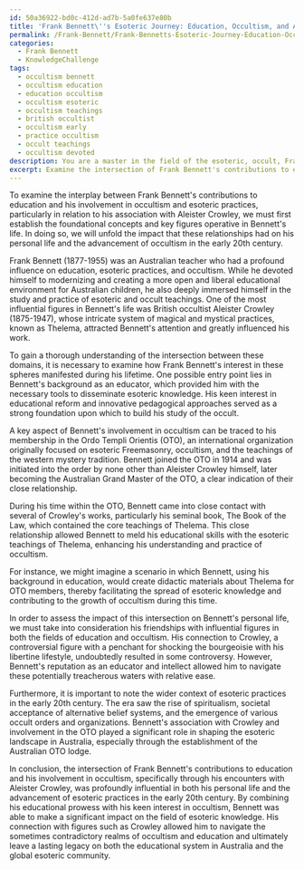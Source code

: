 ```yaml
---
id: 50a36922-bd0c-412d-ad7b-5a0fe637e80b
title: 'Frank Bennett\''s Esoteric Journey: Education, Occultism, and Aleister Crowley'
permalink: /Frank-Bennett/Frank-Bennetts-Esoteric-Journey-Education-Occultism-and-Aleister-Crowley/
categories:
  - Frank Bennett
  - KnowledgeChallenge
tags:
  - occultism bennett
  - occultism education
  - education occultism
  - occultism esoteric
  - occultism teachings
  - british occultist
  - occultism early
  - practice occultism
  - occult teachings
  - occultism devoted
description: You are a master in the field of the esoteric, occult, Frank Bennett and Education. You are a writer of tests, challenges, textbooks and deep knowledge on Frank Bennett for initiates and students to gain deep insights and understanding from. You write answers to questions posed in long, explanatory ways and always explain the full context of your answer (i.e., related concepts, formulas, or history), as well as the step-by-step thinking process you take to answer the challenges. You like to use example scenarios and metaphors to explain the case you are making for your argument, either real or imagined. Summarize the key themes, ideas, and conclusions at the end.
excerpt: Examine the intersection of Frank Bennett's contributions to education and his involvement in occultism, along with his encounters with Aleister Crowley; describe the impact these relationships had on Bennett's personal life and the advancement of esoteric practices in the early 20th century.
---
```

To examine the interplay between Frank Bennett's contributions to education and his involvement in occultism and esoteric practices, particularly in relation to his association with Aleister Crowley, we must first establish the foundational concepts and key figures operative in Bennett's life. In doing so, we will unfold the impact that these relationships had on his personal life and the advancement of occultism in the early 20th century.

Frank Bennett (1877-1955) was an Australian teacher who had a profound influence on education, esoteric practices, and occultism. While he devoted himself to modernizing and creating a more open and liberal educational environment for Australian children, he also deeply immersed himself in the study and practice of esoteric and occult teachings. One of the most influential figures in Bennett's life was British occultist Aleister Crowley (1875-1947), whose intricate system of magical and mystical practices, known as Thelema, attracted Bennett's attention and greatly influenced his work.

To gain a thorough understanding of the intersection between these domains, it is necessary to examine how Frank Bennett's interest in these spheres manifested during his lifetime. One possible entry point lies in Bennett's background as an educator, which provided him with the necessary tools to disseminate esoteric knowledge. His keen interest in educational reform and innovative pedagogical approaches served as a strong foundation upon which to build his study of the occult.

A key aspect of Bennett's involvement in occultism can be traced to his membership in the Ordo Templi Orientis (OTO), an international organization originally focused on esoteric Freemasonry, occultism, and the teachings of the western mystery tradition. Bennett joined the OTO in 1914 and was initiated into the order by none other than Aleister Crowley himself, later becoming the Australian Grand Master of the OTO, a clear indication of their close relationship.

During his time within the OTO, Bennett came into close contact with several of Crowley's works, particularly his seminal book, The Book of the Law, which contained the core teachings of Thelema. This close relationship allowed Bennett to meld his educational skills with the esoteric teachings of Thelema, enhancing his understanding and practice of occultism.

For instance, we might imagine a scenario in which Bennett, using his background in education, would create didactic materials about Thelema for OTO members, thereby facilitating the spread of esoteric knowledge and contributing to the growth of occultism during this time.

In order to assess the impact of this intersection on Bennett's personal life, we must take into consideration his friendships with influential figures in both the fields of education and occultism. His connection to Crowley, a controversial figure with a penchant for shocking the bourgeoisie with his libertine lifestyle, undoubtedly resulted in some controversy. However, Bennett's reputation as an educator and intellect allowed him to navigate these potentially treacherous waters with relative ease.

Furthermore, it is important to note the wider context of esoteric practices in the early 20th century. The era saw the rise of spiritualism, societal acceptance of alternative belief systems, and the emergence of various occult orders and organizations. Bennett's association with Crowley and involvement in the OTO played a significant role in shaping the esoteric landscape in Australia, especially through the establishment of the Australian OTO lodge.

In conclusion, the intersection of Frank Bennett's contributions to education and his involvement in occultism, specifically through his encounters with Aleister Crowley, was profoundly influential in both his personal life and the advancement of esoteric practices in the early 20th century. By combining his educational prowess with his keen interest in occultism, Bennett was able to make a significant impact on the field of esoteric knowledge. His connection with figures such as Crowley allowed him to navigate the sometimes contradictory realms of occultism and education and ultimately leave a lasting legacy on both the educational system in Australia and the global esoteric community.
